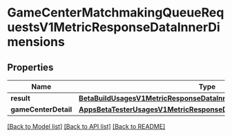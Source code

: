 # GameCenterMatchmakingQueueRequestsV1MetricResponseDataInnerDimensions

## Properties
Name | Type | Description | Notes
------------ | ------------- | ------------- | -------------
**result** | [**BetaBuildUsagesV1MetricResponseDataInnerDimensionsBundleIds**](BetaBuildUsagesV1MetricResponseDataInnerDimensionsBundleIds.md) |  | [optional] 
**gameCenterDetail** | [**AppsBetaTesterUsagesV1MetricResponseDataInnerDimensionsBetaTesters**](AppsBetaTesterUsagesV1MetricResponseDataInnerDimensionsBetaTesters.md) |  | [optional] 

[[Back to Model list]](../README.md#documentation-for-models) [[Back to API list]](../README.md#documentation-for-api-endpoints) [[Back to README]](../README.md)


